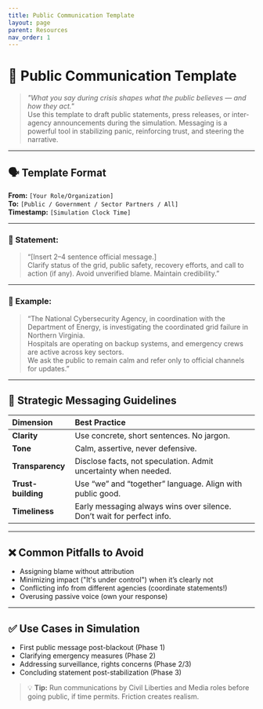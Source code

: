 ```yaml
---
title: Public Communication Template
layout: page
parent: Resources
nav_order: 1
---
```


# 📝 Public Communication Template

> _"What you say during crisis shapes what the public believes — and how they act."_  
> Use this template to draft public statements, press releases, or inter-agency announcements during the simulation. Messaging is a powerful tool in stabilizing panic, reinforcing trust, and steering the narrative.

---

## 🗣️ Template Format

**From:** `[Your Role/Organization]`  
**To:** `[Public / Government / Sector Partners / All]`  
**Timestamp:** `[Simulation Clock Time]`

---

### 🔹 Statement:

> “[Insert 2–4 sentence official message.]  
> Clarify status of the grid, public safety, recovery efforts, and call to action (if any). Avoid unverified blame. Maintain credibility.”

---

### 🔹 Example:

> “The National Cybersecurity Agency, in coordination with the Department of Energy, is investigating the coordinated grid failure in Northern Virginia.  
> Hospitals are operating on backup systems, and emergency crews are active across key sectors.  
> We ask the public to remain calm and refer only to official channels for updates.”

---

## 📐 Strategic Messaging Guidelines

| Dimension | Best Practice |
|:---|:---|
| **Clarity** | Use concrete, short sentences. No jargon. |
| **Tone** | Calm, assertive, never defensive. |
| **Transparency** | Disclose facts, not speculation. Admit uncertainty when needed. |
| **Trust-building** | Use “we” and “together” language. Align with public good. |
| **Timeliness** | Early messaging always wins over silence. Don’t wait for perfect info. |

---

## ❌ Common Pitfalls to Avoid

- Assigning blame without attribution
- Minimizing impact ("It's under control") when it’s clearly not
- Conflicting info from different agencies (coordinate statements!)
- Overusing passive voice (own your response)

---

## ✅ Use Cases in Simulation

- First public message post-blackout (Phase 1)
- Clarifying emergency measures (Phase 2)
- Addressing surveillance, rights concerns (Phase 2/3)
- Concluding statement post-stabilization (Phase 3)

> 💡 **Tip:** Run communications by Civil Liberties and Media roles before going public, if time permits. Friction creates realism.
